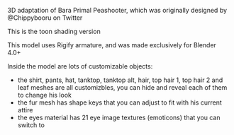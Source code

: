 3D adaptation of Bara Primal Peashooter, which was originally designed by @Chippybooru on Twitter

This is the toon shading version

This model uses Rigify armature, and was made exclusively for Blender 4.0+

Inside the model are lots of customizable objects:
- the shirt, pants, hat, tanktop, tanktop alt, hair, top hair 1, top hair 2 and leaf meshes are all customizbles, you can hide and reveal each of them to change his look
- the fur mesh has shape keys that you can adjust to fit with his current attire
- the eyes material has 21 eye image textures (emoticons) that you can switch to
